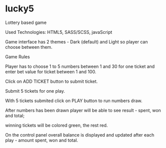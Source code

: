 # lucky5

Lottery based game

Used Technologies: HTML5, SASS/SCSS, javaScript

Game interface has 2 themes - Dark (default) and Light so player can choose between them.

Game Rules

Player has to choose 1 to 5 numbers between 1 and 30 for one ticket and enter bet value for ticket between 1 and 100.

Click on ADD TICKET button to submit ticket.

Submit 5 tickets for one play.

With 5 tickets submited click on PLAY button to run numbers draw.

After numbers has been drawn player will be able to see result - spent, won and total; 

winning tickets will be colored green, the rest red.

On the control panel overall balance is displayed and updated after each play - amount spent, won and total.
